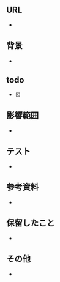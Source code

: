 ## URL

*

## 背景

* 

## todo

- [x]

## 影響範囲

* 

## テスト

* 

## 参考資料

* 

## 保留したこと

* 

## その他

* 
